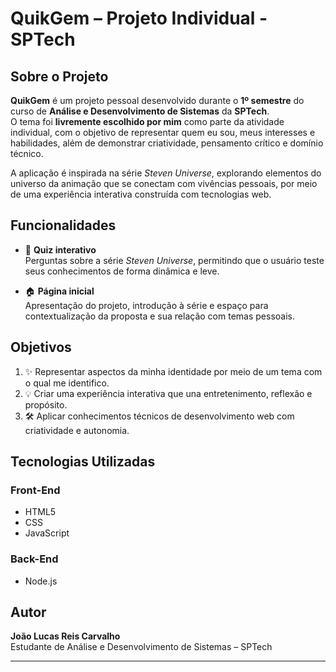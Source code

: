 # QuikGem – Projeto Individual - SPTech

## Sobre o Projeto

**QuikGem** é um projeto pessoal desenvolvido durante o **1º semestre** do curso de **Análise e Desenvolvimento de Sistemas** da **SPTech**.  
O tema foi **livremente escolhido por mim** como parte da atividade individual, com o objetivo de representar quem eu sou, meus interesses e habilidades, além de demonstrar criatividade, pensamento crítico e domínio técnico.

A aplicação é inspirada na série *Steven Universe*, explorando elementos do universo da animação que se conectam com vivências pessoais, por meio de uma experiência interativa construída com tecnologias web.

## Funcionalidades

- 🎯 **Quiz interativo**  
  Perguntas sobre a série *Steven Universe*, permitindo que o usuário teste seus conhecimentos de forma dinâmica e leve.

- 🏠 **Página inicial**  
  Apresentação do projeto, introdução à série e espaço para contextualização da proposta e sua relação com temas pessoais.

## Objetivos

1. ✨ Representar aspectos da minha identidade por meio de um tema com o qual me identifico.  
2. 💡 Criar uma experiência interativa que una entretenimento, reflexão e propósito.  
3. 🛠️ Aplicar conhecimentos técnicos de desenvolvimento web com criatividade e autonomia.

## Tecnologias Utilizadas

### Front-End
- HTML5  
- CSS  
- JavaScript  

### Back-End
- Node.js

## Autor

**João Lucas Reis Carvalho**  
Estudante de Análise e Desenvolvimento de Sistemas – SPTech

---

